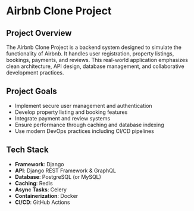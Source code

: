 # Airbnb Clone Project

## Project Overview
The Airbnb Clone Project is a backend system designed to simulate the functionality of Airbnb. It handles user registration, property listings, bookings, payments, and reviews. This real-world application emphasizes clean architecture, API design, database management, and collaborative development practices.

## Project Goals
- Implement secure user management and authentication
- Develop property listing and booking features
- Integrate payment and review systems
- Ensure performance through caching and database indexing
- Use modern DevOps practices including CI/CD pipelines

## Tech Stack
- **Framework**: Django
- **API**: Django REST Framework & GraphQL
- **Database**: PostgreSQL (or MySQL)
- **Caching**: Redis
- **Async Tasks**: Celery
- **Containerization**: Docker
- **CI/CD**: GitHub Actions
